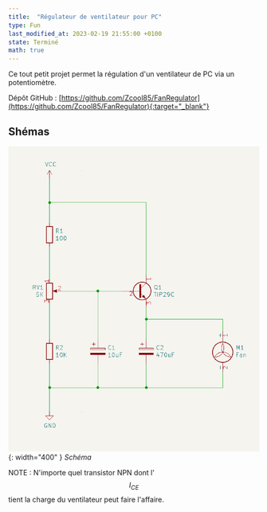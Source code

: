 ```yaml
---
title:  "Régulateur de ventilateur pour PC"
type: Fun
last_modified_at: 2023-02-19 21:55:00 +0100
state: Terminé
math: true
---
```


Ce tout petit projet permet la régulation d'un ventilateur de PC via un potentiomètre.

<!--more-->

Dépôt GitHub : [https://github.com/Zcool85/FanRegulator](https://github.com/Zcool85/FanRegulator){:target="_blank"}


## Shémas

![Schéma](/assets/projects/FanRegulator/schematics.png){: width="400" }
_Schéma_

NOTE : N'importe quel transistor NPN dont l'$$I_{CE}$$ tient la charge du ventilateur peut faire l'affaire.
